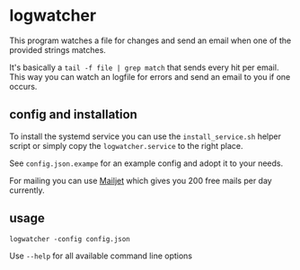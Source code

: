 # logwatcher

This program watches a file for changes and send an email when one of the provided strings matches.

It's basically a `tail -f file | grep match` that sends every hit per email.
This way you can watch an logfile for errors and send an email to you if one occurs.

## config and installation

To install the systemd service you can use the `install_service.sh` helper script or simply copy the `logwatcher.service` to the right place.

See `config.json.exampe` for an example config and adopt it to your needs.

For mailing you can use [Mailjet](https://www.mailjet.com/) which gives you 200 free mails per day currently.

## usage

`logwatcher -config config.json`

Use `--help` for all available command line options
